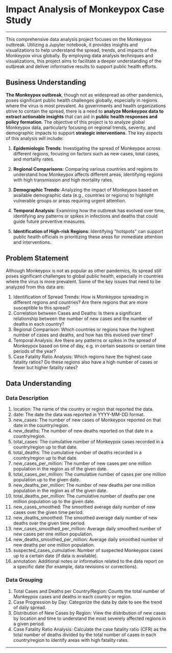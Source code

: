 # Impact Analysis of Monkeypox Case Study

---

This comprehensive data analysis project focuses on the Monkeypox outbreak. Utilizing a Jupyter notebook, it provides insights and visualizations to help understand the spread, trends, and impacts of the Monkeypox virus globally. By employing data analysis techniques and visualizations, this project aims to facilitate a deeper understanding of the outbreak and deliver informative results to support public health efforts.

## Business Understanding

**The Monkeypox outbreak**, though not as widespread as other pandemics, poses significant public health challenges globally, especially in regions where the virus is most prevalent. As governments and health organizations strive to contain the spread, there is a need to **analyze Monkeypox data to extract actionable insights** that can aid in **public health responses and policy formation**. The objective of this project is to analyze global Monkeypox data, particularly focusing on regional trends, severity, and demographic impacts to support **strategic interventions**. The key aspects of this analysis will include:

1. **Epidemiologic Trends**: Investigating the spread of Monkeypox across different regions, focusing on factors such as new cases, total cases, and mortality rates.

2. **Regional Comparisons**: Comparing various countries and regions to understand how Monkeypox affects different areas, identifying regions with high transmission and high mortality rates.

3. **Demographic Trends**: Analyzing the impact of Monkeypox based on available demographic data (e.g., countries or regions) to highlight vulnerable groups or areas requiring urgent attention.

4. **Temporal Analysis**: Examining how the outbreak has evolved over time, identifying any patterns or spikes in infections and deaths that could guide future preventive measures.

5. **Identification of High-risk Regions**: Identifying "hotspots" can support public health officials in prioritizing these areas for immediate attention and interventions.

## Problem Statement

Although Monkeypox is not as popular as other pandemics, its spread still poses significant challenges to global public health, especially in countries where the virus is more prevalent. Some of the key issues that need to be analyzed from this data are:

1. Identification of Spread Trends: How is Monkeypox spreading in different regions and countries? Are there regions that are more susceptible to this spread?
2. Correlation between Cases and Deaths: Is there a significant relationship between the number of new cases and the number of deaths in each country?
3. Regional Comparison: Which countries or regions have the highest number of cases and deaths, and how has this evolved over time?
4. Temporal Analysis: Are there any patterns or spikes in the spread of Monkeypox based on time of day, e.g. in certain seasons or certain time periods of the year?
5. Case Fatality Ratio Analysis: Which regions have the highest case fatality ratios? Do these regions also have a high number of cases or fewer but higher fatality rates?

## Data Understanding

### Data Description

1. location: The name of the country or region that reported the data.
2. date: The date the data was reported in YYYY-MM-DD format.
3. new_cases: The number of new cases of Monkeypox reported on that date in the country/region.
4. new_deaths: The number of new deaths reported on that date in a country/region.
5. total_cases: The cumulative number of Monkeypox cases recorded in a country/region up to that date.
6. total_deaths: The cumulative number of deaths recorded in a country/region up to that date.
7. new_cases_per_million: The number of new cases per one million population in the region as of the given date.
8. total_cases_per_million: The cumulative number of cases per one million population up to the given date.
9. new_deaths_per_million: The number of new deaths per one million population in the region as of the given date.
10. total_deaths_per_million: The cumulative number of deaths per one million population up to the given date.
11. new_cases_smoothed: The smoothed average daily number of new cases over the given time period.
12. new_deaths_smoothed: The smoothed average daily number of new deaths over the given time period.
13. new_cases_smoothed_per_million: Average daily smoothed number of new cases per one million population.
14. new_deaths_smoothed_per_million: Average daily smoothed number of new deaths per one million population.
15. suspected_cases_cumulative: Number of suspected Monkeypox cases up to a certain date (if data is available).
16. annotation: Additional notes or information related to the data report on a specific date (for example, data revisions or corrections).

### Data Grouping

1. Total Cases and Deaths per Country/Region: Counts the total number of Monkeypox cases and deaths in each country or region.
2. Case Progression by Day: Categorize the data by date to see the trend of daily spread.
3. Distribution of New Cases by Region: View the distribution of new cases by location and time to understand the most severely affected regions in a given period.
4. Case Fatality Ratio Analysis: Calculate the case fatality ratio (CFR) as the total number of deaths divided by the total number of cases in each country/region to identify areas with high fatality rates.

---
